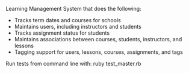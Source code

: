 Learning Management System that does the following:

- Tracks term dates and courses for schools
- Maintains users, including instructors and students
- Tracks assignment status for students
- Maintains associations between courses, students, instructors, and lessons
- Tagging support for users, lessons, courses, assignments, and tags


Run tests from command line with:
ruby test_master.rb
